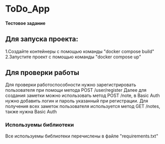 # ToDo_App
#### Тестовое задание 

## Для запуска проекта:
1.Создайте контейнеры с помощью команды "docker compose build"<br/>
2.Запустите проект с помощью команды "docker compose up"<br/>

## Для проверки работы
Для проверки работоспособности нужно зарегистрировать пользователя при помощи метода POST /user/register
Далее для создания заметки можно использовать метод POST /note, в Basic Auth нужно добавить логин и пароль указанный при регистрации.
Для получения всех заметок пользователя используется метод GET /notes, также нужна Basic Auth


### Используемы библиотеки
Все используемы библиотеки перечислены в файле "requirements.txt"
